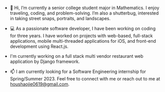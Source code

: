 - 👋 Hi, I’m currently a senior college student major in Mathematics. I enjoy traveling, coding, and problem-solving. 
I’m also a shutterbug, interested in taking street snaps, portraits, and landscapes.

- 💻 As a passionate software developer, I have been working on coding for three years. I have worked on projects with web-based, full-stack applications, mobile multi-threaded applications for iOS, and front-end development using React.js.

- I'm currently working on a full stack multi vendor restaurant web application by Django framework. 

- 📫 I am currently looking for a Software Engineering internship for Spring/Summer 2023. Feel free to connect with me or reach out to me at houshaojie0619@gmail.com.



<!---
Sean-hsj/Sean-hsj is a ✨ special ✨ repository because its `README.md` (this file) appears on your GitHub profile.
You can click the Preview link to take a look at your changes.
--->
